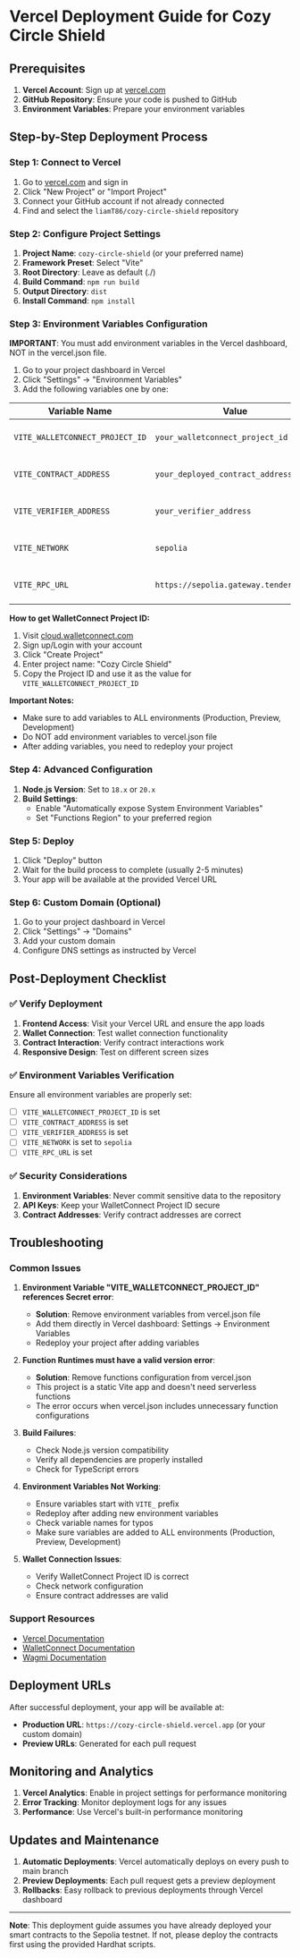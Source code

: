 # Vercel Deployment Guide for Cozy Circle Shield

## Prerequisites

1. **Vercel Account**: Sign up at [vercel.com](https://vercel.com)
2. **GitHub Repository**: Ensure your code is pushed to GitHub
3. **Environment Variables**: Prepare your environment variables

## Step-by-Step Deployment Process

### Step 1: Connect to Vercel

1. Go to [vercel.com](https://vercel.com) and sign in
2. Click "New Project" or "Import Project"
3. Connect your GitHub account if not already connected
4. Find and select the `liamT86/cozy-circle-shield` repository

### Step 2: Configure Project Settings

1. **Project Name**: `cozy-circle-shield` (or your preferred name)
2. **Framework Preset**: Select "Vite"
3. **Root Directory**: Leave as default (./)
4. **Build Command**: `npm run build`
5. **Output Directory**: `dist`
6. **Install Command**: `npm install`

### Step 3: Environment Variables Configuration

**IMPORTANT**: You must add environment variables in the Vercel dashboard, NOT in the vercel.json file.

1. Go to your project dashboard in Vercel
2. Click "Settings" → "Environment Variables"
3. Add the following variables one by one:

| Variable Name | Value | Environment |
|---------------|-------|-------------|
| `VITE_WALLETCONNECT_PROJECT_ID` | `your_walletconnect_project_id` | Production, Preview, Development |
| `VITE_CONTRACT_ADDRESS` | `your_deployed_contract_address` | Production, Preview, Development |
| `VITE_VERIFIER_ADDRESS` | `your_verifier_address` | Production, Preview, Development |
| `VITE_NETWORK` | `sepolia` | Production, Preview, Development |
| `VITE_RPC_URL` | `https://sepolia.gateway.tenderly.co` | Production, Preview, Development |

**How to get WalletConnect Project ID:**
1. Visit [cloud.walletconnect.com](https://cloud.walletconnect.com)
2. Sign up/Login with your account
3. Click "Create Project"
4. Enter project name: "Cozy Circle Shield"
5. Copy the Project ID and use it as the value for `VITE_WALLETCONNECT_PROJECT_ID`

**Important Notes:**
- Make sure to add variables to ALL environments (Production, Preview, Development)
- Do NOT add environment variables to vercel.json file
- After adding variables, you need to redeploy your project

### Step 4: Advanced Configuration

1. **Node.js Version**: Set to `18.x` or `20.x`
2. **Build Settings**: 
   - Enable "Automatically expose System Environment Variables"
   - Set "Functions Region" to your preferred region

### Step 5: Deploy

1. Click "Deploy" button
2. Wait for the build process to complete (usually 2-5 minutes)
3. Your app will be available at the provided Vercel URL

### Step 6: Custom Domain (Optional)

1. Go to your project dashboard in Vercel
2. Click "Settings" → "Domains"
3. Add your custom domain
4. Configure DNS settings as instructed by Vercel

## Post-Deployment Checklist

### ✅ Verify Deployment

1. **Frontend Access**: Visit your Vercel URL and ensure the app loads
2. **Wallet Connection**: Test wallet connection functionality
3. **Contract Interaction**: Verify contract interactions work
4. **Responsive Design**: Test on different screen sizes

### ✅ Environment Variables Verification

Ensure all environment variables are properly set:
- [ ] `VITE_WALLETCONNECT_PROJECT_ID` is set
- [ ] `VITE_CONTRACT_ADDRESS` is set
- [ ] `VITE_VERIFIER_ADDRESS` is set
- [ ] `VITE_NETWORK` is set to `sepolia`
- [ ] `VITE_RPC_URL` is set

### ✅ Security Considerations

1. **Environment Variables**: Never commit sensitive data to the repository
2. **API Keys**: Keep your WalletConnect Project ID secure
3. **Contract Addresses**: Verify contract addresses are correct

## Troubleshooting

### Common Issues

1. **Environment Variable "VITE_WALLETCONNECT_PROJECT_ID" references Secret error**:
   - **Solution**: Remove environment variables from vercel.json file
   - Add them directly in Vercel dashboard: Settings → Environment Variables
   - Redeploy your project after adding variables

2. **Function Runtimes must have a valid version error**:
   - **Solution**: Remove functions configuration from vercel.json
   - This project is a static Vite app and doesn't need serverless functions
   - The error occurs when vercel.json includes unnecessary function configurations

3. **Build Failures**:
   - Check Node.js version compatibility
   - Verify all dependencies are properly installed
   - Check for TypeScript errors

4. **Environment Variables Not Working**:
   - Ensure variables start with `VITE_` prefix
   - Redeploy after adding new environment variables
   - Check variable names for typos
   - Make sure variables are added to ALL environments (Production, Preview, Development)

5. **Wallet Connection Issues**:
   - Verify WalletConnect Project ID is correct
   - Check network configuration
   - Ensure contract addresses are valid

### Support Resources

- [Vercel Documentation](https://vercel.com/docs)
- [WalletConnect Documentation](https://docs.walletconnect.com)
- [Wagmi Documentation](https://wagmi.sh)

## Deployment URLs

After successful deployment, your app will be available at:
- **Production URL**: `https://cozy-circle-shield.vercel.app` (or your custom domain)
- **Preview URLs**: Generated for each pull request

## Monitoring and Analytics

1. **Vercel Analytics**: Enable in project settings for performance monitoring
2. **Error Tracking**: Monitor deployment logs for any issues
3. **Performance**: Use Vercel's built-in performance monitoring

## Updates and Maintenance

1. **Automatic Deployments**: Vercel automatically deploys on every push to main branch
2. **Preview Deployments**: Each pull request gets a preview deployment
3. **Rollbacks**: Easy rollback to previous deployments through Vercel dashboard

---

**Note**: This deployment guide assumes you have already deployed your smart contracts to the Sepolia testnet. If not, please deploy the contracts first using the provided Hardhat scripts.
